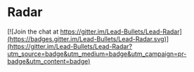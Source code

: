 # Radar

[![Join the chat at https://gitter.im/Lead-Bullets/Lead-Radar](https://badges.gitter.im/Lead-Bullets/Lead-Radar.svg)](https://gitter.im/Lead-Bullets/Lead-Radar?utm_source=badge&utm_medium=badge&utm_campaign=pr-badge&utm_content=badge)